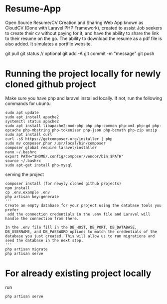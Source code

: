 # Resume-App

Open Source Resume/CV Creation and Sharing Web App known as CloudCV (Done with Laravel PHP Framework), created to assist Job seekers to create their cv without paying for it, and have the ability to share
the link to their resume on the go. The ability to download the resume as a pdf file is also added. It simulates
a portflio website.

git pull
git status // optional
git add -A
git commit -m "message"
git push

# Running the project locally for newly cloned github project

Make sure you have php and laravel installed locally. If not, run the following commands for ubuntu

```
sudo apt update
sudo apt install apache2
systemctl status apache2
sudo apt install libapache2-mod-php php php-common php-xml php-gd php-opcache php-mbstring php-tokenizer php-json php-bcmath php-zip unzip
sudo apt install curl
curl -sS https://getcomposer.org/installer | php
sudo mv composer.phar /usr/local/bin/composer
composer global require laravel/installer
nano ~/.bashrc
export PATH="$HOME/.config/composer/vendor/bin:$PATH"
source ~/.bashrc
sudo apt-get install php-mysql
```

serving the project

```
composer install (for newyly cloned github projects)
npm install
cp .env.example .env
php artisan key:generate
'''
Create an empty database for your project using the database tools you prefer
 add the connection credentials in the .env file and Laravel will handle the connection from there.

In the .env file fill in the DB_HOST, DB_PORT, DB_DATABASE, DB_USERNAME, and DB_PASSWORD options to match the credentials of the database you just created. This will allow us to run migrations and seed the database in the next step.
'''
php artisan migrate
php artisan serve
```

# For already existing project locally
run 
```
php artisan serve
```